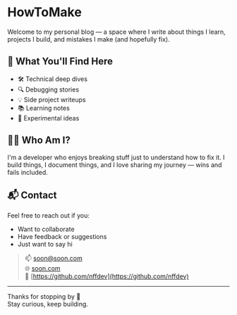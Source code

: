 # HowToMake

Welcome to my personal blog — a space where I write about things I learn, projects I build, and mistakes I make (and hopefully fix).

## 📌 What You'll Find Here

- 🛠️ Technical deep dives
- 🔍 Debugging stories
- 💡 Side project writeups
- 📚 Learning notes
- 🧪 Experimental ideas

## 👨‍💻 Who Am I?

I'm a developer who enjoys breaking stuff just to understand how to fix it. I build things, I document things, and I love sharing my journey — wins and fails included.

## 📬 Contact

Feel free to reach out if you:

- Want to collaborate
- Have feedback or suggestions
- Just want to say hi

> 📫 [soon@soon.com](mailto:soon@soon.com)  
> 🌐 [soon.com](https://soon.com)  
> 🐙 [https://github.com/nffdev](https://github.com/nffdev)

---

Thanks for stopping by 👋  
Stay curious, keep building.
